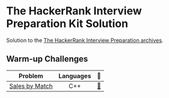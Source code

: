 # The HackerRank Interview Preparation Kit Solution
Solution to the [The HackerRank Interview Preparation archives](https://www.hackerrank.com/interview/interview-preparation-kit).

## Warm-up Challenges 
| Problem | Languages | :link: |
| :-: | :-: | :-: |
| [Sales by Match](https://www.hackerrank.com/challenges/sock-merchant/problem?isFullScreen=true&h_l=interview&playlist_slugs%5B%5D=interview-preparation-kit&playlist_slugs%5B%5D=warmup) | C++ | [:link:](https://github.com/tox480/Hackerrank-Interview-Prepation-Kit-Solution/tree/main/src/Sales%20by%20Match) |
